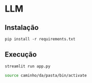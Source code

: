 # LLM

## Instalação

```shell
pip install -r requirements.txt
```

## Execução

```bash
streamlit run app.py
```

``` bash
source caminho/da/pasta/bin/activate
```
